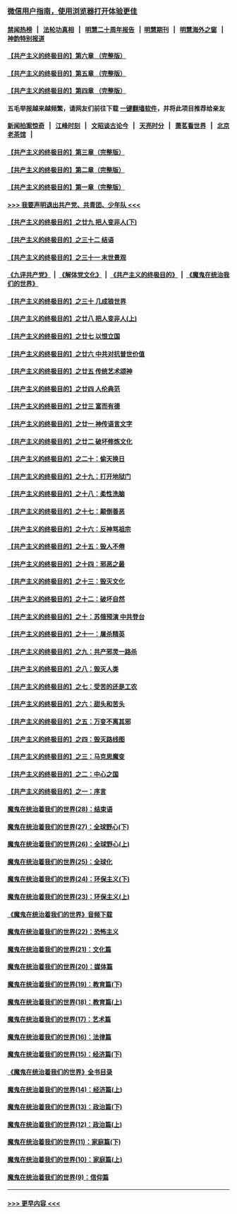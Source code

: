 ### [微信用户指南，使用浏览器打开体验更佳](https://github.com/gfw-breaker/banned-news1/blob/master/indexes/wechat-guide.md?t=0)
#### [禁闻热榜](热点新闻.md?t=0)  &nbsp;&nbsp;|&nbsp;&nbsp; [法轮功真相](https://github.com/gfw-breaker/truth/blob/master/README.md?t=0) &nbsp;&nbsp;|&nbsp;&nbsp; [明慧二十周年报告](https://github.com/gfw-breaker/mh-reports/blob/master/README.md?t=0) &nbsp;&nbsp;|&nbsp;&nbsp;[明慧期刊](https://github.com/gfw-breaker/mh-qikan) &nbsp;&nbsp;|&nbsp;&nbsp; [明慧海外之窗](https://github.com/gfw-breaker/mh-news/blob/master/README.md?t=0) &nbsp;&nbsp;|&nbsp;&nbsp; [神韵特别报道](https://github.com/gfw-breaker/mh-news/blob/master/shenyun.md?t=0)
#### [【共产主义的终极目的】第六章 （完整版）](../pages/nsc422/n11428913.md?t=02061722) 
#### [【共产主义的终极目的】第五章 （完整版）](../pages/nsc422/n11428912.md?t=02061722) 
#### [【共产主义的终极目的】第四章 （完整版）](../pages/nsc422/n11428907.md?t=02061722) 
#### 五毛举报越来越频繁，请网友们前往下载 [一键翻墙软件](https://github.com/gfw-breaker/ssr-accounts)，并将此项目推荐给亲友
#### [新闻拍案惊奇](https://github.com/gfw-breaker/banned-news1/blob/master/pages/link4.md) &nbsp;&nbsp;|&nbsp;&nbsp; [江峰时刻](https://github.com/gfw-breaker/banned-news1/blob/master/pages/link4.md) &nbsp;&nbsp;|&nbsp;&nbsp; [文昭谈古论今](https://github.com/gfw-breaker/banned-news1/blob/master/pages/link4.md) &nbsp;&nbsp;|&nbsp;&nbsp; [天亮时分](https://github.com/gfw-breaker/banned-news1/blob/master/pages/link4.md) &nbsp;&nbsp;|&nbsp;&nbsp; [萧茗看世界](https://github.com/gfw-breaker/banned-news1/blob/master/pages/link4.md) &nbsp;&nbsp;|&nbsp;&nbsp; [北京老茶馆](https://github.com/gfw-breaker/banned-news1/blob/master/pages/link4.md) &nbsp;&nbsp;|&nbsp;&nbsp; 
#### [【共产主义的终极目的】第三章（完整版）](../pages/nsc422/n11428848.md?t=02061722) 
#### [【共产主义的终极目的】第二章（完整版）](../pages/nsc422/n11428831.md?t=02061722) 
#### [【共产主义的终极目的】第一章（完整版）](../pages/nsc422/n11417651.md?t=02061722) 
#### [>>> 我要声明退出共产党、共青团、少年队 <<<](https://github.com/begood0513/goodnews/blob/master/quit/letter.md) 
#### [【共产主义的终极目的】之廿九 把人变非人(下)](../pages/nsc422/n11344140.md?t=02061722) 
#### [【共产主义的终极目的】之三十二 结语](../pages/nsc422/n11360535.md?t=02061722) 
#### [【共产主义的终极目的】之三十一 末世景观](../pages/nsc422/n11351129.md?t=02061722) 
#### [《九评共产党》](https://github.com/begood0513/9ping.md/blob/master/README.md) &nbsp;|&nbsp; [《解体党文化》](../../../../jtdwh.md/blob/master/README.md)  &nbsp;|&nbsp; [《共产主义的终极目的》](../../../../gczydzjmd.md/blob/master/README.md) &nbsp;|&nbsp; [《魔鬼在统治我们的世界》](../../../../mgztzwmdsj.md/blob/master/README.md) 
#### [【共产主义的终极目的】之三十 几成狼世界](../pages/nsc422/n11348280.md?t=02061722) 
#### [【共产主义的终极目的】之廿八 把人变非人(上)](../pages/nsc422/n11340492.md?t=02061722) 
#### [【共产主义的终极目的】之廿七 以恨立国](../pages/nsc422/n11336944.md?t=02061722) 
#### [【共产主义的终极目的】之廿六 中共对抗普世价值](../pages/nsc422/n11324785.md?t=02061722) 
#### [【共产主义的终极目的】之廿五 传统艺术颂神](../pages/nsc422/n11296396.md?t=02061722) 
#### [【共产主义的终极目的】之廿四 人伦典范](../pages/nsc422/n11296397.md?t=02061722) 
#### [【共产主义的终极目的】之廿三 富而有德](../pages/nsc422/n11283598.md?t=02061722) 
#### [【共产主义的终极目的】之廿一 神传语言文字](../pages/nsc422/n11263265.md?t=02061722) 
#### [【共产主义的终极目的】之廿二 破坏修炼文化](../pages/nsc422/n11245728.md?t=02061722) 
#### [【共产主义的终极目的】之二十：偷天换日](../pages/nsc422/n11238846.md?t=02061722) 
#### [【共产主义的终极目的】之十九：打开地狱门](../pages/nsc422/n11206376.md?t=02061722) 
#### [【共产主义的终极目的】之十八：柔性洗脑](../pages/nsc422/n11199994.md?t=02061722) 
#### [【共产主义的终极目的】之十七：颠倒善恶](../pages/nsc422/n11179782.md?t=02061722) 
#### [【共产主义的终极目的】之十六：反神骂祖宗](../pages/nsc422/n11166798.md?t=02061722) 
#### [【共产主义的终极目的】之十五：毁人不倦](../pages/nsc422/n11166792.md?t=02061722) 
#### [【共产主义的终极目的】之十四：邪恶之最](../pages/nsc422/n11150249.md?t=02061722) 
#### [【共产主义的终极目的】之十三：毁灭文化](../pages/nsc422/n11135227.md?t=02061722) 
#### [【共产主义的终极目的】之十二：破坏自然](../pages/nsc422/n11135214.md?t=02061722) 
#### [【共产主义的终极目的】之十：苏俄预演 中共登台](../pages/nsc422/n11118424.md?t=02061722) 
#### [【共产主义的终极目的】之十一：屠杀精英](../pages/nsc422/n11118442.md?t=02061722) 
#### [【共产主义的终极目的】之九：共产邪灵一路杀](../pages/nsc422/n11114139.md?t=02061722) 
#### [【共产主义的终极目的】之八：毁灭人类](../pages/nsc422/n11108503.md?t=02061722) 
#### [【共产主义的终极目的】之七：受苦的还是工农](../pages/nsc422/n11101809.md?t=02061722) 
#### [【共产主义的终极目的】之六：甜头和苦头](../pages/nsc422/n11096971.md?t=02061722) 
#### [【共产主义的终极目的】之五：万变不离其邪](../pages/nsc422/n11091285.md?t=02061722) 
#### [【共产主义的终极目的】之四：毁灭路线图](../pages/nsc422/n11086284.md?t=02061722) 
#### [【共产主义的终极目的】之三：马克思魔变](../pages/nsc422/n11061941.md?t=02061722) 
#### [【共产主义的终极目的】之二：中心之国](../pages/nsc422/n11047728.md?t=02061722) 
#### [【共产主义的终极目的】之一：序言](../pages/nsc422/n11086077.md?t=02061722) 
#### [魔鬼在统治着我们的世界(28)：结束语](../pages/nsc422/n10936246.md?t=02061722) 
#### [魔鬼在统治着我们的世界(27)：全球野心(下)](../pages/nsc422/n10928319.md?t=02061722) 
#### [魔鬼在统治着我们的世界(26)：全球野心(上)](../pages/nsc422/n10900318.md?t=02061722) 
#### [魔鬼在统治着我们的世界(25)：全球化](../pages/nsc422/n10788205.md?t=02061722) 
#### [魔鬼在统治着我们的世界(24)：环保主义(下)](../pages/nsc422/n10695307.md?t=02061722) 
#### [魔鬼在统治着我们的世界(23)：环保主义(上)](../pages/nsc422/n10688613.md?t=02061722) 
#### [《魔鬼在统治着我们的世界》音频下载](../pages/nsc422/n10635553.md?t=02061722) 
#### [魔鬼在统治着我们的世界(22)：恐怖主义](../pages/nsc422/n10614727.md?t=02061722) 
#### [魔鬼在统治着我们的世界(21)：文化篇](../pages/nsc422/n10597706.md?t=02061722) 
#### [魔鬼在统治着我们的世界(20)：媒体篇](../pages/nsc422/n10586579.md?t=02061722) 
#### [魔鬼在统治着我们的世界(19)：教育篇(下)](../pages/nsc422/n10564808.md?t=02061722) 
#### [魔鬼在统治着我们的世界(18)：教育篇(上)](../pages/nsc422/n10526970.md?t=02061722) 
#### [魔鬼在统治着我们的世界(17)：艺术篇](../pages/nsc422/n10499093.md?t=02061722) 
#### [魔鬼在统治着我们的世界(16)：法律篇](../pages/nsc422/n10485969.md?t=02061722) 
#### [魔鬼在统治着我们的世界(15)：经济篇(下)](../pages/nsc422/n10469975.md?t=02061722) 
#### [《魔鬼在统治着我们的世界》全书目录](../pages/nsc422/n10464261.md?t=02061722) 
#### [魔鬼在统治着我们的世界(14)：经济篇(上)](../pages/nsc422/n10457370.md?t=02061722) 
#### [魔鬼在统治着我们的世界(13)：政治篇(下)](../pages/nsc422/n10448270.md?t=02061722) 
#### [魔鬼在统治着我们的世界(12)：政治篇(上)](../pages/nsc422/n10444576.md?t=02061722) 
#### [魔鬼在统治着我们的世界(11)：家庭篇(下)](../pages/nsc422/n10440961.md?t=02061722) 
#### [魔鬼在统治着我们的世界(10)：家庭篇(上)](../pages/nsc422/n10435448.md?t=02061722) 
#### [魔鬼在统治着我们的世界(9)：信仰篇](../pages/nsc422/n10432159.md?t=02061722) 

----
#### [ >>> 更早内容 <<< ](../indexes/nsc422-earlier.md)
